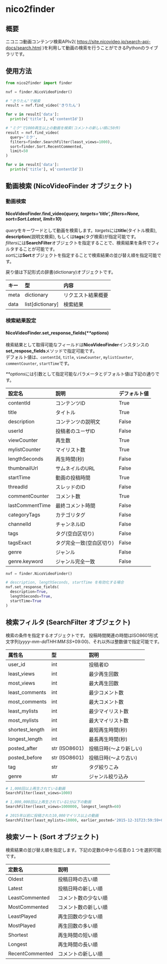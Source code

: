 # nico2finder

## 概要
ニコニコ動画コンテンツ検索APIv2( https://site.nicovideo.jp/search-api-docs/search.html )を利用して動画の検索を行うことができるPythonのライブラリです。

## 使用方法
```python
from nico2finder import finder

nvf = finder.NicoVideoFinder()

# "きりたん"で検索
result = nvf.find_video('きりたん')

for v in result['data']:
  print(v['title'], v['contentId'])

# "ミク"で1000再生以上の動画を検索(コメントの新しい順に50件)
result = nvf.find_video(
  query='ミク',
  filters=finder.SearchFilter(least_views=1000),
  sort=finder.Sort.RecentCommented,
  limit=50
)

for v in result['data']:
  print(v['title'], v['contentId'])
```

## 動画検索 (NicoVideoFinder オブジェクト)

### 動画検索
#### NicoVideoFinder.**find_video(*query, targets='title', filters=None, sort=Sort.Latest, limit=10*)**
*query*をキーワードとして動画を検索します。*targets*には**title**(タイトル検索), **description**(説明文検索), もしくは**tags**(タグ検索)が指定可能です。  
*filters*には**SearchFilter**オブジェクトを指定することで、検索結果を条件でフィルタすることが可能です。  
*sort*には**Sort**オブジェクトを指定することで検索結果の並び替え順を指定可能です。  

戻り値は下記形式の辞書(dictionary)オブジェクトです。  

|キー|型|内容|
|:--|:--|:--|
|meta|dictionary|リクエスト結果概要|
|data|list[dictionary]|検索結果|

### 検索結果設定
#### NicoVideoFinder.**set_response_fields(*\*\*options*)**  
検索結果として取得可能なフィールドは**NicoVideoFinder**インスタンスの**set_respose_fields**メソッドで指定可能です。  
デフォルト値は、`contentId`, `title`, `viewCounter`, `mylistCounter`, `commentCounter`, `startTime`です。  

*\*\*options*には引数として指定可能なパラメータとデフォルト値は下記の通りです。  

|設定名|説明|デフォルト値|
|:--|:--|:--|
|contentId      | コンテンツID | True |
|title          | タイトル | True |
|description    | コンテンツの説明文 | False |
|userId         | 投稿者のユーザID | False |
|viewCounter    | 再生数 | True |
|mylistCounter  | マイリスト数 | True |
|lengthSeconds  | 再生時間(秒) | False |
|thumbnailUrl   | サムネイルのURL | False |
|startTime      | 動画の投稿時間 | True |
|threadId       | スレッドのID | False |
|commentCounter | コメント数 | True |
|lastCommentTime| 最終コメント時間 | False |
|categoryTags   | カテゴリタグ | False |
|channelId      | チャンネルID | False |
|tags           | タグ(空白区切り) | False |
|tagsExact      | タグ完全一致(空白区切り) | False |
|genre          | ジャンル | False |
|genre.keyword  | ジャンル完全一致 | False |

```python
nvf = finder.NicoVideoFinder()

# description, lengthSeconds, startTime を有効化する場合
nvf.set_response_fields(
  description=True,
  lengthSeconds=True,
  startTime=True
)
```

## 検索フィルタ (SearchFilter オブジェクト)

検索の条件を指定するオブジェクトです。
投稿時間関連の時間はISO8601形式文字列(*yyyy-mm-dd*T*HH:MM:SS*+09:00)、それ以外は整数値で指定可能です。 

|属性名|型|説明|
|:--|:--|:--|
|user_id        | int | 投稿者ID |
|least_views    | int | 最少再生回数 |
|most_views     | int | 最大再生回数 |
|least_comments | int | 最少コメント数 |
|most_comments  | int | 最大コメント数 |
|least_mylists  | int | 最少マイリスト数 |
|most_mylists   | int | 最大マイリスト数 |
|shortest_length| int | 最短再生時間(秒) |
|longest_length | int | 最長再生時間(秒) |
|posted_after   | str (ISO8601) | 投稿日時(〜より新しい) |
|posted_before  | str (ISO8601) | 投稿日時(〜より古い) |
|tag            | str | タグ絞りこみ |
|genre          | str | ジャンル絞り込み |

```python
# 1,000回以上再生されている動画
SearchFilter(least_views=1000)

# 1,000,000回以上再生されている1分以下の動画
SearchFilter(least_views=1000000, longest_length=60)

# 2015年以前に投稿された10,000マイリス以上の動画
SearchFilter(least_mylists=10000, earlier_posted='2015-12-31T23:59:59+09:00')
```

## 検索ソート (Sort オブジェクト)
検索結果の並び替え順を指定します。下記の定数の中から任意の１つを選択可能です。

|定数名|説明|
|:--|:--|
|Oldest          | 投稿日時の古い順|
|Latest          | 投稿日時の新しい順|
|LeastCommented  | コメント数の少ない順|
|MostCommented   | コメント数の新しい順|
|LeastPlayed     | 再生回数の少ない順|
|MostPlayed      | 再生回数の多い順|
|Shortest        | 再生時間の短い順|
|Longest         | 再生時間の長い順|
|RecentCommented | コメントの新しい順|
